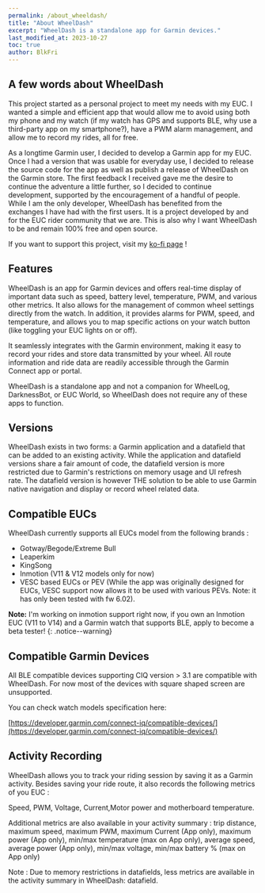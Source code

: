 ```yaml
---
permalink: /about_wheeldash/
title: "About WheelDash"
excerpt: "WheelDash is a standalone app for Garmin devices."
last_modified_at: 2023-10-27
toc: true
author: BlkFri
---
```


## A few words about WheelDash

This project started as a personal project to meet my needs with my EUC. I wanted a simple and efficient app that would allow me to avoid using both my phone and my watch (if my watch has GPS and supports BLE, why use a third-party app on my smartphone?), have a PWM alarm management, and allow me to record my rides, all for free.

As a longtime Garmin user, I decided to develop a Garmin app for my EUC. Once I had a version that was usable for everyday use, I decided to release the source code for the app as well as publish a release of WheelDash on the Garmin store. The first feedback I received gave me the desire to continue the adventure a little further, so I decided to continue development, supported by the encouragement of a handful of people. While I am the only developer, WheelDash has benefited from the exchanges I have had with the first users. It is a project developed by and for the EUC rider community that we are. This is also why I want WheelDash to be and remain 100% free and open source.

If you want to support this project, visit my <a href="https://ko-fi.com/wheeldash">ko-fi page</a> !

## Features

WheelDash is an app for Garmin devices and offers real-time display of important data such as speed, battery level, temperature, PWM, and various other metrics. It also allows for the management of common wheel settings directly from the watch. In addition, it provides alarms for PWM, speed, and temperature, and allows you to map specific actions on your watch button (like toggling your EUC lights on or off).

It seamlessly integrates with the Garmin environment, making it easy to record your rides and store data transmitted by your wheel. All route information and ride data are readily accessible through the Garmin Connect app or portal.

WheelDash is a standalone app and not a companion for WheelLog, DarknessBot, or EUC World, so WheelDash does not require any of these apps to function.

## Versions

WheelDash exists in two forms: a Garmin application and a datafield that can be added to an existing activity. While the application and datafield versions share a fair amount of code, the datafield version is more restricted due to Garmin's restrictions on memory usage and UI refresh rate. The datafield version is however THE solution to be able to use Garmin native navigation and display or record wheel related data.

## Compatible EUCs

WheelDash currently supports all EUCs model from the following brands :

- Gotway/Begode/Extreme Bull
- Leaperkim
- KingSong
- Inmotion (V11 & V12 models only for now)
- VESC based EUCs or PEV (While the app was originally designed for EUCs, VESC support now allows it to be used with various PEVs. Note: it has only been tested with fw 6.02).

**Note:** I'm working on inmotion support right now, if you own an Inmotion EUC (V11 to V14) and a Garmin watch that supports BLE, apply to become a beta tester!
{: .notice--warning}

## Compatible Garmin Devices

All BLE compatible devices supporting CIQ version > 3.1 are compatible with WheelDash. For now most of the devices with square shaped screen are unsupported.

You can check watch models specification here:

[https://developer.garmin.com/connect-iq/compatible-devices/](https://developer.garmin.com/connect-iq/compatible-devices/)

## Activity Recording

WheelDash allows you to track your riding session by saving it as a Garmin activity. Besides saving your ride route, it also records the following metrics of you EUC :

Speed, PWM, Voltage, Current,Motor power and motherboard temperature.

Additional metrics are also available in your activity summary : trip distance, maximum speed, maximum PWM, maximum Current (App only), maximum power (App only), min/max temperature (max on App only), average speed, average power (App only), min/max voltage, min/max battery % (max on App only)

Note : Due to memory restrictions in datafields, less metrics are available in the activity summary in WheelDash: datafield.
